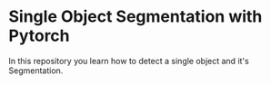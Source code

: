 # Single Object Segmentation with Pytorch
In this repository you learn how to detect a single object and it's Segmentation.
